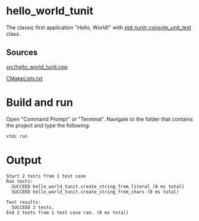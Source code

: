 # hello_world_tunit

The classic first application "Hello, World!" with [xtd::tunit::console_unit_test](https://codedocs.xyz/gammasoft71/xtd/classxtd_1_1tunit_1_1console__unit__test.html) class.

## Sources

[src/hello_world_tunit.cpp](src/hello_world_tunit.cpp)

[CMakeLists.txt](CMakeLists.txt)

# Build and run

Open "Command Prompt" or "Terminal". Navigate to the folder that contains the project and type the following:

```cmake
xtdc run
```

# Output

```
Start 2 tests from 1 test case
Run tests:
  SUCCEED hello_world_tunit.create_string_from_literal (0 ms total)
  SUCCEED hello_world_tunit.create_string_from_chars (0 ms total)

Test results:
  SUCCEED 2 tests.
End 2 tests from 1 test case ran. (0 ms total)
```
